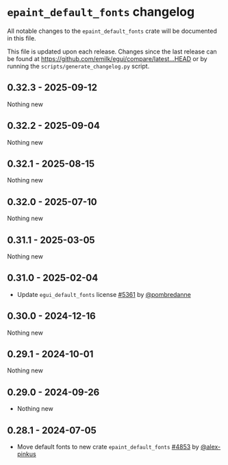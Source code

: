# `epaint_default_fonts` changelog
All notable changes to the `epaint_default_fonts` crate will be documented in this file.

This file is updated upon each release.
Changes since the last release can be found at <https://github.com/emilk/egui/compare/latest...HEAD> or by running the `scripts/generate_changelog.py` script.


## 0.32.3 - 2025-09-12
Nothing new


## 0.32.2 - 2025-09-04
Nothing new


## 0.32.1 - 2025-08-15
Nothing new


## 0.32.0 - 2025-07-10
Nothing new


## 0.31.1 - 2025-03-05
Nothing new


## 0.31.0 - 2025-02-04
* Update `egui_default_fonts` license [#5361](https://github.com/emilk/egui/pull/5361) by [@pombredanne](https://github.com/pombredanne)


## 0.30.0 - 2024-12-16
Nothing new


## 0.29.1 - 2024-10-01
Nothing new


## 0.29.0 - 2024-09-26
* Nothing new


## 0.28.1 - 2024-07-05
* Move default fonts to new crate `epaint_default_fonts` [#4853](https://github.com/emilk/egui/pull/4853) by [@alex-pinkus](https://github.com/alex-pinkus)
